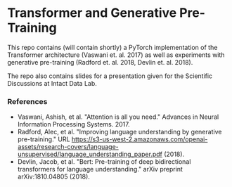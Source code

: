 # Transformer and Generative Pre-Training

This repo contains (will contain shortly) a PyTorch implementation of the Transformer architecture (Vaswani et. al. 2017) as well as experiments with generative pre-training (Radford et. al. 2018, Devlin et. al. 2018).

The repo also contains slides for a presentation given for the Scientific Discussions at Intact Data Lab.

### References

* Vaswani, Ashish, et al. "Attention is all you need." Advances in Neural Information Processing Systems. 2017.
* Radford, Alec, et al. "Improving language understanding by generative pre-training." URL https://s3-us-west-2.amazonaws.com/openai-assets/research-covers/language-unsupervised/language_understanding_paper.pdf (2018).
* Devlin, Jacob, et al. "Bert: Pre-training of deep bidirectional transformers for language understanding." arXiv preprint arXiv:1810.04805 (2018).
